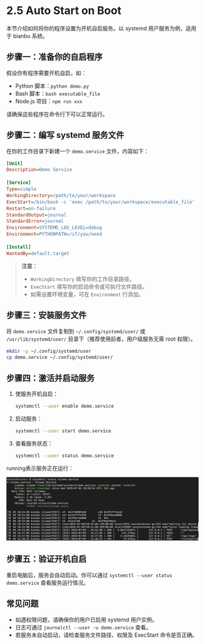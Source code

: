 # 2.5 Auto Start on Boot

本节介绍如何将你的程序设置为开机自启服务。以 systemd 用户服务为例，适用于 bianbu 系统。

## 步骤一：准备你的自启程序

假设你有程序需要开机自启，如：
- Python 脚本：`python demo.py`
- Bash 脚本：`bash executable_file`
- Node.js 项目：`npm run xxx`

请确保这些程序在命令行下可以正常运行。

## 步骤二：编写 systemd 服务文件

在你的工作目录下新建一个 `demo.service` 文件，内容如下：

```ini
[Unit]
Description=Demo Service

[Service]
Type=simple
WorkingDirectory=/path/to/your/workspace
ExecStart=/bin/bash -c 'exec /path/to/your/workspace/executable_file'
Restart=on-failure
StandardOutput=journal
StandardError=journal
Environment=SYSTEMD_LOG_LEVEL=debug
Environment=PYTHONPATH=/if/you/need

[Install]
WantedBy=default.target
```

> **注意：**
> - `WorkingDirectory` 填写你的工作目录路径。
> - `ExecStart` 填写你的启动命令或可执行文件路径。
> - 如需设置环境变量，可在 `Environment` 行添加。

## 步骤三：安装服务文件

将 `demo.service` 文件复制到 `~/.config/systemd/user/` 或 `/usr/lib/systemd/user/` 目录下（推荐使用前者，用户级服务无需 root 权限）。

```bash
mkdir -p ~/.config/systemd/user
cp demo.service ~/.config/systemd/user/
```

## 步骤四：激活并启动服务

1. 使服务开机自启：
   ```bash
   systemctl --user enable demo.service
   ```
2. 启动服务：
   ```bash
   systemctl --user start demo.service
   ```
3. 查看服务状态：
   ```bash
   systemctl --user status demo.service
   ```

running表示服务正在运行：

![](images/service.jpg)


## 步骤五：验证开机自启

重启电脑后，服务会自动启动。你可以通过 `systemctl --user status demo.service` 查看服务运行情况。

## 常见问题
- 如遇权限问题，请确保你的用户已启用 systemd 用户实例。
- 日志可通过 `journalctl --user -u demo.service` 查看。
- 若服务未自动启动，请检查服务文件路径、权限及 ExecStart 命令是否正确。

